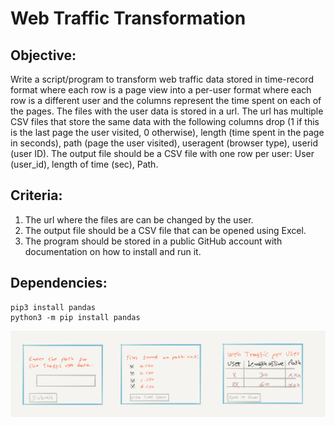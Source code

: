 # Web Traffic Transformation
## Objective:
Write a script/program to transform web traffic data stored in time-record format where each row is a page view into a per-user format where each row is a different user and the columns represent the time spent on each of the pages.
The files with the user data is stored in a url. The url has multiple CSV files that store the same data with the following columns drop (1 if this is the last page the user visited, 0 otherwise), length (time spent in the page in seconds), path (page the user visited), useragent (browser type), userid (user ID).
The output file should be a CSV file with one row per user: User (user_id), length of time (sec), Path.

## Criteria:
1. The url where the files are can be changed by the user.
2. The output file should be a CSV file that can be opened using Excel.
3. The program should be stored in a public GitHub account with documentation on how to install and run it.

## Dependencies: 
    pip3 install pandas
    python3 -m pip install pandas
    
![Design](https://github.com/rigogsilva/WebTraffic/blob/master/Design/Wireframe.jpeg)

